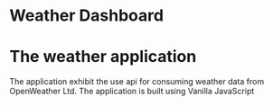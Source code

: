 # Weather Dashboard
# The weather application
The application exhibit the use api for consuming weather data from OpenWeather Ltd. The application is built using Vanilla JavaScript
